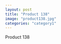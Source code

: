 ```yaml
---
layout: post
title: "Product 138"
image: "product138.jpg"
categories: "category1"
---
```

Product 138
